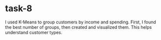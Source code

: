 # task-8
I used K-Means to group customers by income and spending. First, I found the best number of groups, then created and visualized them. This helps understand customer types.
